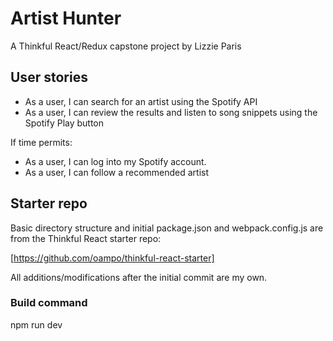 # Artist Hunter

A Thinkful React/Redux capstone project by Lizzie Paris

## User stories
* As a user, I can search for an artist using the Spotify API
* As a user, I can review the results and listen to song snippets using the Spotify Play button

If time permits:
* As a user, I can log into my Spotify account.
* As a user, I can follow a recommended artist


## Starter repo 
Basic directory structure and initial package.json and webpack.config.js are from the Thinkful React starter repo:

  [https://github.com/oampo/thinkful-react-starter]

All additions/modifications after the initial commit are my own.

### Build command
npm run dev

